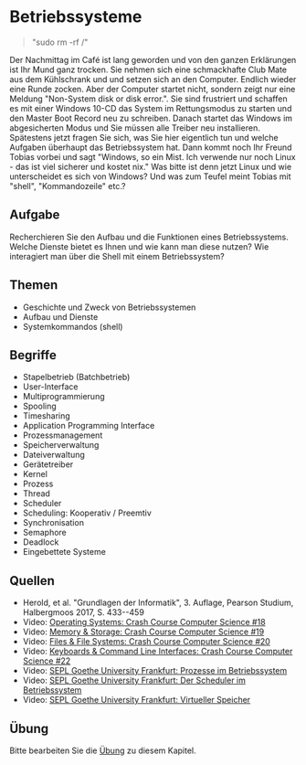 # Betriebssysteme

> "sudo rm -rf /"

Der Nachmittag im Café ist lang geworden und von den ganzen Erklärungen ist Ihr Mund ganz trocken. Sie nehmen sich eine schmackhafte Club Mate aus dem Kühlschrank und und setzen sich an den Computer. Endlich wieder eine Runde zocken. Aber der Computer startet nicht, sondern zeigt nur eine Meldung "Non-System disk or disk error.". Sie sind frustriert und schaffen es mit einer Windows 10-CD das System im Rettungsmodus zu starten und den Master Boot Record neu zu schreiben. Danach startet das Windows im abgesicherten Modus und Sie müssen alle Treiber neu installieren. Spätestens jetzt fragen Sie sich, was Sie hier eigentlich tun und welche Aufgaben überhaupt das Betriebssystem hat. Dann kommt noch Ihr Freund Tobias vorbei und sagt "Windows, so ein Mist. Ich verwende nur noch Linux - das ist viel sicherer und kostet nix." Was bitte ist denn jetzt Linux und wie unterscheidet es sich von Windows? Und was zum Teufel meint Tobias mit "shell", "Kommandozeile" etc.?

## Aufgabe

Recherchieren Sie den Aufbau und die Funktionen eines Betriebssystems. Welche Dienste bietet es Ihnen und wie kann man diese nutzen? Wie interagiert man über die Shell mit einem Betriebssystem?

## Themen

  - Geschichte und Zweck von Betriebssystemen
  - Aufbau und Dienste
  - Systemkommandos (shell)

## Begriffe

  - Stapelbetrieb (Batchbetrieb)
  - User-Interface
  - Multiprogrammierung
  - Spooling
  - Timesharing
  - Application Programming Interface
  - Prozessmanagement
  - Speicherverwaltung
  - Dateiverwaltung
  - Gerätetreiber
  - Kernel
  - Prozess
  - Thread
  - Scheduler
  - Scheduling: Kooperativ / Preemtiv
  - Synchronisation
  - Semaphore
  - Deadlock
  - Eingebettete Systeme

## Quellen

  * Herold, et al. "Grundlagen der Informatik", 3. Auflage, Pearson Studium, Halbergmoos 2017, S. 433--459
  * Video: [Operating Systems: Crash Course Computer Science #18](https://youtu.be/26QPDBe-NB8)
  * Video: [Memory & Storage: Crash Course Computer Science #19](https://youtu.be/TQCr9RV7twk)
  * Video: [Files & File Systems: Crash Course Computer Science #20](https://youtu.be/KN8YgJnShPM)
  * Video: [Keyboards & Command Line Interfaces: Crash Course Computer Science #22](https://youtu.be/4RPtJ9UyHS0)
  * Video: [SEPL Goethe University Frankfurt: Prozesse im Betriebssystem](https://youtu.be/H5TQ33chWJY)
  * Video: [SEPL Goethe University Frankfurt: Der Scheduler im Betriebssystem](https://youtu.be/jomb7SPkUOo)
  * Video: [SEPL Goethe University Frankfurt: Virtueller Speicher](https://youtu.be/QbhUfIkxqHc)

## Übung

Bitte bearbeiten Sie die [Übung](exercise.md) zu diesem Kapitel.
